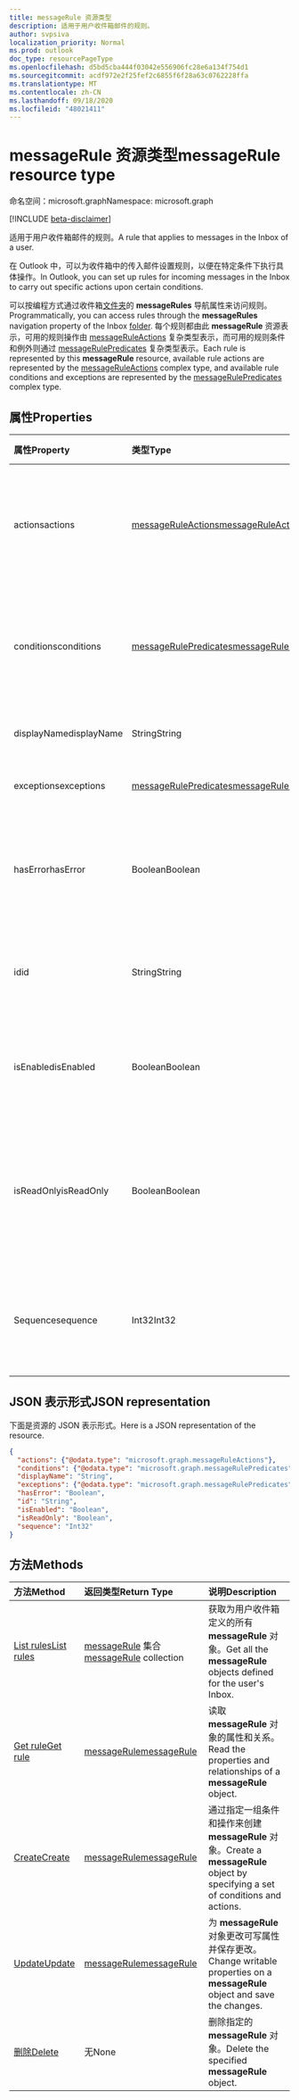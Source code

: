 ```yaml
---
title: messageRule 资源类型
description: 适用于用户收件箱邮件的规则。
author: svpsiva
localization_priority: Normal
ms.prod: outlook
doc_type: resourcePageType
ms.openlocfilehash: d5bd5cba444f03042e556906fc28e6a134f754d1
ms.sourcegitcommit: acdf972e2f25fef2c6855f6f28a63c0762228ffa
ms.translationtype: MT
ms.contentlocale: zh-CN
ms.lasthandoff: 09/18/2020
ms.locfileid: "48021411"
---
```

# <a name="messagerule-resource-type"></a><span data-ttu-id="170aa-103">messageRule 资源类型</span><span class="sxs-lookup"><span data-stu-id="170aa-103">messageRule resource type</span></span>

<span data-ttu-id="170aa-104">命名空间：microsoft.graph</span><span class="sxs-lookup"><span data-stu-id="170aa-104">Namespace: microsoft.graph</span></span>

[!INCLUDE [beta-disclaimer](../../includes/beta-disclaimer.md)]

<span data-ttu-id="170aa-105">适用于用户收件箱邮件的规则。</span><span class="sxs-lookup"><span data-stu-id="170aa-105">A rule that applies to messages in the Inbox of a user.</span></span>

<span data-ttu-id="170aa-106">在 Outlook 中，可以为收件箱中的传入邮件设置规则，以便在特定条件下执行具体操作。</span><span class="sxs-lookup"><span data-stu-id="170aa-106">In Outlook, you can set up rules for incoming messages in the Inbox to carry out specific actions upon certain conditions.</span></span> 

<span data-ttu-id="170aa-107">可以按编程方式通过收件箱[文件夹](mailfolder.md)的 **messageRules** 导航属性来访问规则。</span><span class="sxs-lookup"><span data-stu-id="170aa-107">Programmatically, you can access rules through the **messageRules** navigation property of the Inbox [folder](mailfolder.md).</span></span> <span data-ttu-id="170aa-108">每个规则都由此 **messageRule** 资源表示，可用的规则操作由 [messageRuleActions](messageruleactions.md) 复杂类型表示，而可用的规则条件和例外则通过 [messageRulePredicates](messagerulepredicates.md) 复杂类型表示。</span><span class="sxs-lookup"><span data-stu-id="170aa-108">Each rule is represented by this **messageRule** resource, available rule actions are represented by the [messageRuleActions](messageruleactions.md) complex type, and available rule conditions and exceptions are represented by the [messageRulePredicates](messagerulepredicates.md) complex type.</span></span>


## <a name="properties"></a><span data-ttu-id="170aa-109">属性</span><span class="sxs-lookup"><span data-stu-id="170aa-109">Properties</span></span>
| <span data-ttu-id="170aa-110">属性</span><span class="sxs-lookup"><span data-stu-id="170aa-110">Property</span></span>     | <span data-ttu-id="170aa-111">类型</span><span class="sxs-lookup"><span data-stu-id="170aa-111">Type</span></span>   |<span data-ttu-id="170aa-112">说明</span><span class="sxs-lookup"><span data-stu-id="170aa-112">Description</span></span>|
|:---------------|:--------|:----------|
| <span data-ttu-id="170aa-113">actions</span><span class="sxs-lookup"><span data-stu-id="170aa-113">actions</span></span> | [<span data-ttu-id="170aa-114">messageRuleActions</span><span class="sxs-lookup"><span data-stu-id="170aa-114">messageRuleActions</span></span>](messageruleactions.md) | <span data-ttu-id="170aa-115">满足相应条件时对邮件执行的操作。</span><span class="sxs-lookup"><span data-stu-id="170aa-115">Actions to be taken on a message when the corresponding conditions are fulfilled.</span></span> |
| <span data-ttu-id="170aa-116">conditions</span><span class="sxs-lookup"><span data-stu-id="170aa-116">conditions</span></span> | [<span data-ttu-id="170aa-117">messageRulePredicates</span><span class="sxs-lookup"><span data-stu-id="170aa-117">messageRulePredicates</span></span>](messagerulepredicates.md) | <span data-ttu-id="170aa-118">满足条件时，将触发该规则的相应操作。</span><span class="sxs-lookup"><span data-stu-id="170aa-118">Conditions that when fulfilled, will trigger the corresponding actions for that rule.</span></span> |
| <span data-ttu-id="170aa-119">displayName</span><span class="sxs-lookup"><span data-stu-id="170aa-119">displayName</span></span> | <span data-ttu-id="170aa-120">String</span><span class="sxs-lookup"><span data-stu-id="170aa-120">String</span></span> | <span data-ttu-id="170aa-121">规则的显示名称。</span><span class="sxs-lookup"><span data-stu-id="170aa-121">The display name of the rule.</span></span> |
| <span data-ttu-id="170aa-122">exceptions</span><span class="sxs-lookup"><span data-stu-id="170aa-122">exceptions</span></span> | [<span data-ttu-id="170aa-123">messageRulePredicates</span><span class="sxs-lookup"><span data-stu-id="170aa-123">messageRulePredicates</span></span>](messagerulepredicates.md) | <span data-ttu-id="170aa-124">规则的例外情况。</span><span class="sxs-lookup"><span data-stu-id="170aa-124">Exception conditions for the rule.</span></span> |
| <span data-ttu-id="170aa-125">hasError</span><span class="sxs-lookup"><span data-stu-id="170aa-125">hasError</span></span> | <span data-ttu-id="170aa-126">Boolean</span><span class="sxs-lookup"><span data-stu-id="170aa-126">Boolean</span></span> | <span data-ttu-id="170aa-127">指示规则是否处于错误状态。</span><span class="sxs-lookup"><span data-stu-id="170aa-127">Indicates whether the rule is in an error condition.</span></span> <span data-ttu-id="170aa-128">只读。</span><span class="sxs-lookup"><span data-stu-id="170aa-128">Read-only.</span></span> |
| <span data-ttu-id="170aa-129">id</span><span class="sxs-lookup"><span data-stu-id="170aa-129">id</span></span> |<span data-ttu-id="170aa-130">String</span><span class="sxs-lookup"><span data-stu-id="170aa-130">String</span></span>|<span data-ttu-id="170aa-131">规则的唯一标识符。</span><span class="sxs-lookup"><span data-stu-id="170aa-131">The unique identifier of the rule.</span></span> <span data-ttu-id="170aa-132">只读。</span><span class="sxs-lookup"><span data-stu-id="170aa-132">Read-only.</span></span>|
| <span data-ttu-id="170aa-133">isEnabled</span><span class="sxs-lookup"><span data-stu-id="170aa-133">isEnabled</span></span> | <span data-ttu-id="170aa-134">Boolean</span><span class="sxs-lookup"><span data-stu-id="170aa-134">Boolean</span></span> | <span data-ttu-id="170aa-135">指示是否启用规则以应用到邮件。</span><span class="sxs-lookup"><span data-stu-id="170aa-135">Indicates whether the rule is enabled to be applied to messages.</span></span> |
| <span data-ttu-id="170aa-136">isReadOnly</span><span class="sxs-lookup"><span data-stu-id="170aa-136">isReadOnly</span></span> | <span data-ttu-id="170aa-137">Boolean</span><span class="sxs-lookup"><span data-stu-id="170aa-137">Boolean</span></span> | <span data-ttu-id="170aa-138">表示规则是否为只读且无法由规则 REST API 修改或删除。</span><span class="sxs-lookup"><span data-stu-id="170aa-138">Indicates if the rule is read-only and cannot be modified or deleted by the rules REST API.</span></span> |
| <span data-ttu-id="170aa-139">Sequence</span><span class="sxs-lookup"><span data-stu-id="170aa-139">sequence</span></span> | <span data-ttu-id="170aa-140">Int32</span><span class="sxs-lookup"><span data-stu-id="170aa-140">Int32</span></span> | <span data-ttu-id="170aa-141">表示在其他规则中执行规则的顺序。</span><span class="sxs-lookup"><span data-stu-id="170aa-141">Indicates the order in which the rule is executed, among other rules.</span></span> |


## <a name="json-representation"></a><span data-ttu-id="170aa-142">JSON 表示形式</span><span class="sxs-lookup"><span data-stu-id="170aa-142">JSON representation</span></span>
<span data-ttu-id="170aa-143">下面是资源的 JSON 表示形式。</span><span class="sxs-lookup"><span data-stu-id="170aa-143">Here is a JSON representation of the resource.</span></span>

<!-- {
  "blockType": "resource",
  "optionalProperties": [
   ],
  "@odata.type": "microsoft.graph.messageRule"
}-->

```json
{
  "actions": {"@odata.type": "microsoft.graph.messageRuleActions"},
  "conditions": {"@odata.type": "microsoft.graph.messageRulePredicates"},
  "displayName": "String",
  "exceptions": {"@odata.type": "microsoft.graph.messageRulePredicates"},
  "hasError": "Boolean",
  "id": "String",
  "isEnabled": "Boolean",
  "isReadOnly": "Boolean",
  "sequence": "Int32"
}

```

## <a name="methods"></a><span data-ttu-id="170aa-144">方法</span><span class="sxs-lookup"><span data-stu-id="170aa-144">Methods</span></span>
| <span data-ttu-id="170aa-145">方法</span><span class="sxs-lookup"><span data-stu-id="170aa-145">Method</span></span>           | <span data-ttu-id="170aa-146">返回类型</span><span class="sxs-lookup"><span data-stu-id="170aa-146">Return Type</span></span>    |<span data-ttu-id="170aa-147">说明</span><span class="sxs-lookup"><span data-stu-id="170aa-147">Description</span></span>|
|:---------------|:--------|:----------|
|[<span data-ttu-id="170aa-148">List rules</span><span class="sxs-lookup"><span data-stu-id="170aa-148">List rules</span></span>](../api/mailfolder-list-messagerules.md) | <span data-ttu-id="170aa-149">[messageRule](messagerule.md) 集合</span><span class="sxs-lookup"><span data-stu-id="170aa-149">[messageRule](messagerule.md) collection</span></span> |<span data-ttu-id="170aa-150">获取为用户收件箱定义的所有 **messageRule** 对象。</span><span class="sxs-lookup"><span data-stu-id="170aa-150">Get all the **messageRule** objects defined for the user's Inbox.</span></span>|
|[<span data-ttu-id="170aa-151">Get rule</span><span class="sxs-lookup"><span data-stu-id="170aa-151">Get rule</span></span>](../api/messagerule-get.md) | [<span data-ttu-id="170aa-152">messageRule</span><span class="sxs-lookup"><span data-stu-id="170aa-152">messageRule</span></span>](messagerule.md) |<span data-ttu-id="170aa-153">读取 **messageRule** 对象的属性和关系。</span><span class="sxs-lookup"><span data-stu-id="170aa-153">Read the properties and relationships of a **messageRule** object.</span></span>|
|[<span data-ttu-id="170aa-154">Create</span><span class="sxs-lookup"><span data-stu-id="170aa-154">Create</span></span>](../api/mailfolder-post-messagerules.md) | [<span data-ttu-id="170aa-155">messageRule</span><span class="sxs-lookup"><span data-stu-id="170aa-155">messageRule</span></span>](messagerule.md) |<span data-ttu-id="170aa-156">通过指定一组条件和操作来创建 **messageRule** 对象。</span><span class="sxs-lookup"><span data-stu-id="170aa-156">Create a **messageRule** object by specifying a set of conditions and actions.</span></span>|
|[<span data-ttu-id="170aa-157">Update</span><span class="sxs-lookup"><span data-stu-id="170aa-157">Update</span></span>](../api/messagerule-update.md) | [<span data-ttu-id="170aa-158">messageRule</span><span class="sxs-lookup"><span data-stu-id="170aa-158">messageRule</span></span>](messagerule.md) |<span data-ttu-id="170aa-159">为 **messageRule** 对象更改可写属性并保存更改。</span><span class="sxs-lookup"><span data-stu-id="170aa-159">Change writable properties on a **messageRule** object and save the changes.</span></span> |
|[<span data-ttu-id="170aa-160">删除</span><span class="sxs-lookup"><span data-stu-id="170aa-160">Delete</span></span>](../api/messagerule-delete.md) | <span data-ttu-id="170aa-161">无</span><span class="sxs-lookup"><span data-stu-id="170aa-161">None</span></span> |<span data-ttu-id="170aa-162">删除指定的 **messageRule** 对象。</span><span class="sxs-lookup"><span data-stu-id="170aa-162">Delete the specified **messageRule** object.</span></span> |

<!-- uuid: 8fcb5dbc-d5aa-4681-8e31-b001d5168d79
2015-10-25 14:57:30 UTC -->
<!--
{
  "type": "#page.annotation",
  "description": "messageRule resource",
  "keywords": "",
  "section": "documentation",
  "tocPath": "",
  "suppressions": []
}
-->


